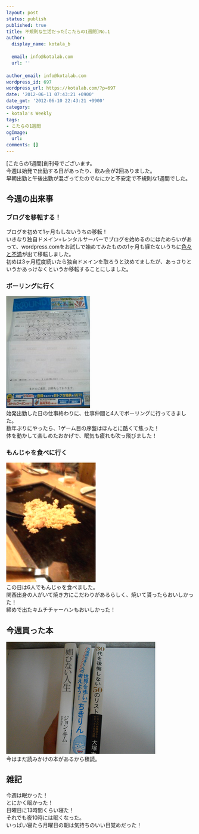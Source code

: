 ```yaml
---
layout: post
status: publish
published: true
title: 不規則な生活だった[こたらの1週間]No.1
author:
  display_name: kotala_b

  email: info@kotalab.com
  url: ''

author_email: info@kotalab.com
wordpress_id: 697
wordpress_url: https://kotalab.com/?p=697
date: '2012-06-11 07:43:21 +0900'
date_gmt: '2012-06-10 22:43:21 +0900'
category:
- kotala's Weekly
tags:
- こたらの1週間
ogImage:
  url:
comments: []
---
```

<p>[こたらの1週間]創刊号でございます。<br />
今週は始発で出勤する日があったり、飲み会が2回ありました。<br />
早朝出勤と午後出勤が混ざってたのでなにかと不安定で不規則な1週間でした。<br />
</p>
<!--more-->
<h2>今週の出来事</h2>
<h3>ブログを移転する！</h3>
<p>ブログを初めて1ヶ月もしないうちの移転！<br />
いきなり独自ドメイン+レンタルサーバーでブログを始めるのにはためらいがあって、wordpress.comをお試しで始めてみたものの1ヶ月も経たないうちに<a href="/move-blog" title="ブログを移行することに決めた理由" target="_blank">色々と不満</a>が出て移転しました。<br />
初めは3ヶ月程度続いたら独自ドメインを取ろうと決めてましたが、あっさりというかあっけなくというか移転することにしました。</p>
<h3>ボーリングに行く</h3>
<p><a href="/wp-content/uploads/weekly_120611_03.jpg" target="_blank"><img src="/wp-content/uploads/weekly_120611_03-225x300.jpg" alt="" title="weekly_120611_03" width="225" height="300" class="alignnone size-medium wp-image-701" /></a><br />
始発出勤した日の仕事終わりに、仕事仲間と4人でボーリングに行ってきました。<br />
数年ぶりにやったら、1ゲーム目の序盤はほんとに酷くて焦った！<br />
体を動かして楽しめたおかげで、眠気も疲れも吹っ飛びました！</p>
<h3>もんじゃを食べに行く</h3>
<p><a href="/wp-content/uploads/weekly_120611_01.jpg" target="_blank"><img src="/wp-content/uploads/weekly_120611_01.jpg" alt="" title="weekly_120611_01" width="240" height="320" class="alignnone size-full wp-image-698" /></a><br />
この日は6人でもんじゃを食べました。<br />
関西出身の人がいて焼き方にこだわりがあるらしく、焼いて貰ったらおいしかった！<br />
締めで出たキムチチャーハンもおいしかった！</p>
<h2>今週買った本</h2>
<p><a href="/wp-content/uploads/weekly_120611_02.jpg" target="_blank"><img src="/wp-content/uploads/weekly_120611_02.jpg" alt="" title="weekly_120611_02" width="400" height="300" class="alignnone size-full wp-image-699" /></a><br />
今はまだ読みかけの本があるから積読。</p>
<h2>雑記</h2>
<p>今週は眠かった！<br />
とにかく眠かった！<br />
日曜日に13時間くらい寝た！<br />
それでも夜10時には眠くなった。<br />
いっぱい寝たら月曜日の朝は気持ちのいい目覚めだった！</p>
